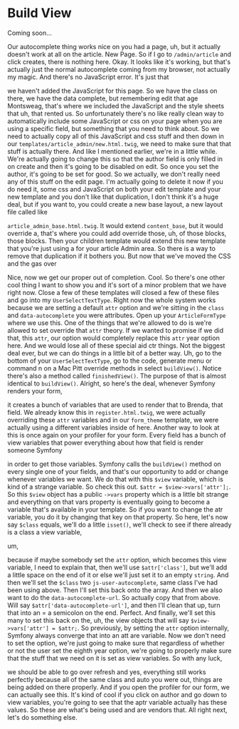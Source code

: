 # Build View

Coming soon...

Our autocomplete thing works nice on you had a page, uh, but it actually doesn't work
at all on the article. New Page. So if I go to `/admin/article` and click creates,
there is nothing here. Okay. It looks like it's working, but that's actually just the
normal autocomplete coming from my browser, not actually my magic. And there's no
JavaScript error. It's just that

we haven't added the JavaScript for this page. So we have the class on there, we have
the data complete, but remembering edit that age Montsweag, that's where we included
the JavaScript and the style sheets that uh, that rented us. So unfortunately there's
no like really clean way to automatically include some JavaScript or css on your page
when you are using a specific field, but something that you need to think about. So
we need to actually copy all of this JavaScript and css stuff and then down in our
`templates/article_admin/new.html.twig`, we need to make sure that that stuff
is actually there. And like I mentioned earlier, we're in a little while. We're
actually going to change this so that the author field is only filled in on create
and then it's going to be disabled on edit. So once you set the author, it's going to
be set for good. So we actually, we don't really need any of this stuff on the edit
page. I'm actually going to delete it now if you do need it, some css and JavaScript
on both your edit template and your new template and you don't like that duplication,
I don't think it's a huge deal, but if you want to, you could create a new base
layout, a new layout file called like

`article_admin_base.html.twig`. It would extend `content_base`, but it would
override a, that's where you could add override those, uh, of those blocks, those
blocks. Then your children template would extend this new template that you're just
using a for your article Admin area. So there is a way to remove that duplication if
it bothers you. But now that we've moved the CSS and the gas over

Nice, now we get our proper out of completion. Cool. So there's one other cool thing
I want to show you and it's sort of a minor problem that we have right now. Close a
few of these templates will closed a few of these files and go into my `UserSelectTextType`. 
Right now the whole system works because we are setting a default `attr`
option and we're sitting in the `class` and `data-autocomplete` you were attributes. Open
up your `ArticleFormType` where we use this. One of the things that we're allowed to
do is we're allowed to set override that `attr` theory. If we wanted to promise if we
did that, this `attr`, our option would completely replace this `attr` year option here.
And we would lose all of these special aid ctr things. Not the biggest deal ever, but
we can do things in a little bit of a better way. Uh, go to the bottom of your 
`UserSelectTextType`, go to the code, generate menu or command n on a Mac Pitt override
methods in select `buildView()`. Notice there's also a method called `finishedView()`. The
purpose of that is almost identical to `buildView()`. Alright, so here's the deal,
whenever Symfony renders your form,

it creates a bunch of variables that are used to render that to Brenda, that field.
We already know this in `register.html.twig`, we were actually overriding
these `attr` variables and in our `form_theme` template, we were actually using a
different variables inside of here. Another way to look at this is once again on your
profiler for your form. Every field has a bunch of view variables that power
everything about how that field is render someone Symfony

in order to get those variables. Symfony calls the `buildView()` method on every single
one of your fields, and that's our opportunity to add or change whenever variables we
want. We do that with this `$view` variable, which is kind of a strange variable. So
check this out. `$attr = $view->vars['attr'];`. So this `$view` object has a public `->vars`
property which is a little bit strange and everything on that vars property is
eventually going to become a variable that's available in your template. So if you
want to change the atr variable, you do it by changing that key on that property. So
here, let's now say `$class` equals, we'll do a little `isset()`, we'll check to see if
there already is a class a view variable,

um,

because if maybe somebody set the `attr` option, which becomes this view variable, I
need to explain that, then we'll use `$attr['class']`, but we'll add a little space on the
end of it or else we'll just set it to an empty `string`. And then we'll set the `$class`
two `js-user-autocomplete`, same class I've had been using above. Then I'll set this
back onto the array. And then we also want to do the `data-autocomplete-url`. So
actually copy that from above. Will say `$attr['data-autocomplete-url']`, and then
I'll clean that up, turn that into an = a semicolon on the end. Perfect. And finally,
we'll set this many to set this back on the, uh, the view objects that will say
`$view->vars['attr'] = $attr;`. So previously, by setting the `attr` option internally, Symfony
always converge that into an att are variable. Now we don't need to set the option,
we're just going to make sure that regardless of whether or not the user set the
eighth year option, we're going to properly make sure that the stuff that we need on
it is set as view variables. So with any luck,

we should be able to go over refresh and yes, everything still works perfectly
because all of the same class and auto you were out, things are being added on there
properly. And if you open the profiler for our form, we can actually see this. It's
kind of cool if you click on author and go down to view variables, you're going to
see that the aptr variable actually has these values. So these are what's being used
and are vendors that. All right next, let's do something else.